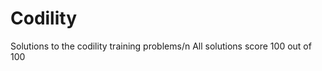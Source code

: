 Codility
========

Solutions to the codility training problems/n
All solutions score 100 out of 100
